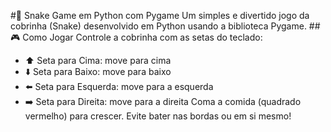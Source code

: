 #🐍 Snake Game em Python com Pygame
Um simples e divertido jogo da cobrinha (Snake) desenvolvido em Python usando a biblioteca Pygame.
##🎮 Como Jogar
Controle a cobrinha com as setas do teclado:
- ⬆️ Seta para Cima: move para cima
- ⬇️ Seta para Baixo: move para baixo
- ⬅️ Seta para Esquerda: move para a esquerda
- ➡️ Seta para Direita: move para a direita
Coma a comida (quadrado vermelho) para crescer. Evite bater nas bordas ou em si mesmo!
